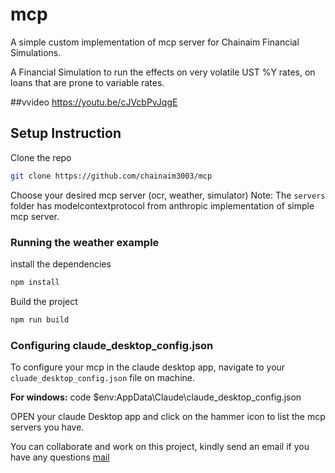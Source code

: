 # mcp
A simple custom implementation of mcp server for Chainaim Financial Simulations.

A Financial Simulation to run the effects on very volatile UST %Y rates, on loans that are prone to variable rates.



##vvideo
https://youtu.be/cJVcbPvJqgE


## Setup Instruction
Clone the repo
```bash
git clone https://github.com/chainaim3003/mcp
```

Choose your desired mcp server (ocr, weather, simulator) 
Note: The `servers` folder has modelcontextprotocol from anthropic implementation of simple mcp server.


### Running the weather example

install the dependencies
```bash
npm install
```

Build the project
```bash
npm run build
```


### Configuring claude_desktop_config.json
To configure your mcp in the claude desktop app, navigate to your `cluade_desktop_config.json` file on machine.

**For windows:**  code $env:AppData\Claude\claude_desktop_config.json


OPEN your claude Desktop app and click on the hammer icon to list the mcp servers you have. 

You can collaborate and work on this project, kindly send an email if you have any questions [mail](mail:pixelhubster@gmail.com)
